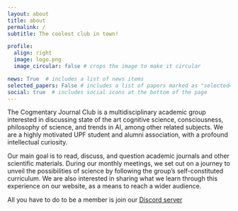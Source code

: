```yaml
---
layout: about
title: about
permalink: /
subtitle: The coolest club in town!

profile:
  align: right
  image: logo.png
  image_circular: false # crops the image to make it circular

news: True  # includes a list of news items
selected_papers: False # includes a list of papers marked as "selected={true}"
social: true  # includes social icons at the bottom of the page
---
```


The Cogmentary Journal Club is a multidisciplinary academic group interested in discussing state of the art cognitive science, consciousness, philosophy of science, and trends in AI, among other related subjects. We are a highly motivated UPF student and alumni association, with a profound intellectual curiosity. 


Our main goal is to read, discuss, and question academic journals and other scientific materials. During our monthly meetings, we set out on a journey to unveil the possibilities of science by following the group’s self-constituted curriculum. We are also interested in sharing what we learn through this experience on our website, as a means to reach a wider audience.

 
All you have to do to be a member is join our [Discord server](https://discord.gg/PgNwmSF38M)

